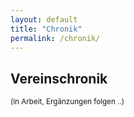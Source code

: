 ```yaml
---
layout: default
title: "Chronik"
permalink: /chronik/
---
```

<h2>Vereinschronik</h2>
<small>(in Arbeit, Ergänzungen folgen ..)</small>

<div class="timeline-container">
    <ul id="timeline"></ul>
</div>

<script>
   async function loadChronik() {
    const response = await fetch("/assets/data/chronik.json");
    const data = await response.json();
    const timelineContainer = document.getElementById("timeline");

    data.events.forEach(yearEntry => {
        // Jahresüberschrift als <div>
        let yearHeading = document.createElement("div");
        yearHeading.className = "year-heading";
        yearHeading.textContent = yearEntry.year;
        timelineContainer.appendChild(yearHeading);

        // Ereignisse unter dem Jahr
        let eventList = document.createElement("ul");
        eventList.className = "event-list";

        yearEntry.entries.forEach(entry => {
            let eventItem = document.createElement("li");
            eventItem.className = "event-item";

            // Standardtext für das Event
            let eventContent = `<div class="event-details">
                                    <span class="event-text">${entry.month} – ${entry.event}</span>`;

            // Falls ein Bild existiert, füge es UNTER dem Text hinzu
            if (entry.image) {
                eventContent += `<div class="event-image">
                                    <img src="${entry.image}" alt="Event Image">
                                 </div>`;
            }

            // Falls ein Link existiert, füge ihn mit Überschrift hinzu
            if (entry.link && entry.linkTitle) {
                eventContent += `<div class="event-link">
                                    <a href="${entry.link}" target="_blank">${entry.linkTitle}</a>
                                 </div>`;
            }

            eventContent += `</div>`;
            eventItem.innerHTML = eventContent;
            eventList.appendChild(eventItem);
        });

        timelineContainer.appendChild(eventList);
    });
}

document.addEventListener("DOMContentLoaded", loadChronik);

</script>


